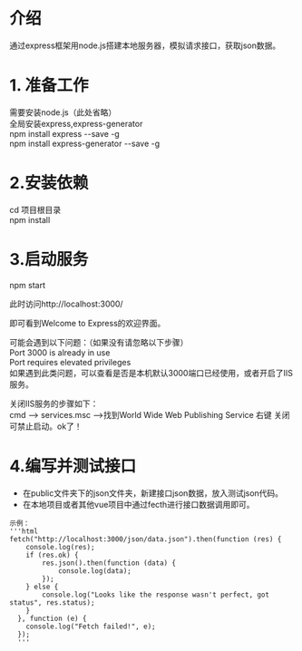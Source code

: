 # 介绍

通过express框架用node.js搭建本地服务器，模拟请求接口，获取json数据。

# 1. 准备工作

需要安装node.js（此处省略）  
全局安装express,express-generator  
npm install express --save -g  
npm install express-generator --save -g  

# 2.安装依赖

cd 项目根目录  
npm install  

# 3.启动服务

npm start  

此时访问http://localhost:3000/  

即可看到Welcome to Express的欢迎界面。  

可能会遇到以下问题：（如果没有请忽略以下步骤）  
Port 3000 is already in use  
Port requires elevated privileges  
如果遇到此类问题，可以查看是否是本机默认3000端口已经使用，或者开启了IIS服务。  

关闭IIS服务的步骤如下：  
cmd –> services.msc –>找到World Wide Web Publishing Service 右键 关闭 可禁止启动。ok了！  

# 4.编写并测试接口

   - 在public文件夹下的json文件夹，新建接口json数据，放入测试json代码。  
   - 在本地项目或者其他vue项目中通过fecth进行接口数据调用即可。  
    
    示例：  
    '''html
    fetch("http://localhost:3000/json/data.json").then(function (res) {
        console.log(res);
        if (res.ok) {
            res.json().then(function (data) {
                console.log(data);
            });
        } else {
            console.log("Looks like the response wasn't perfect, got status", res.status);
        }
      }, function (e) {
        console.log("Fetch failed!", e);
      });
      '''
